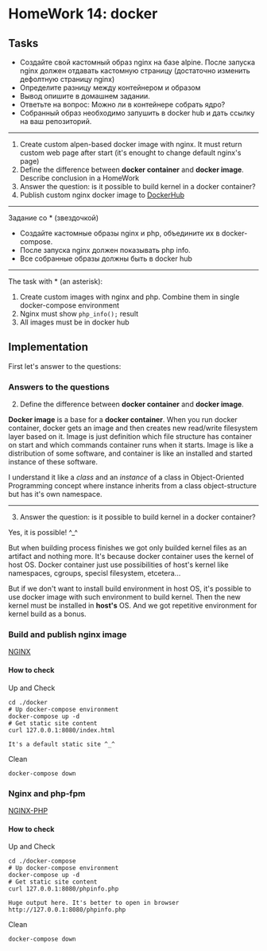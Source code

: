 # HomeWork 14: docker

## Tasks

- Создайте свой кастомный образ nginx на базе alpine. После запуска nginx должен отдавать кастомную страницу (достаточно изменить дефолтную страницу nginx)
- Определите разницу между контейнером и образом
- Вывод опишите в домашнем задании.
- Ответьте на вопрос: Можно ли в контейнере собрать ядро?
- Собранный образ необходимо запушить в docker hub и дать ссылку на ваш репозиторий.

---

1. Create custom alpen-based docker image with nginx. It must return custom web page after start (it's enought to change default nginx's page)
2. Define the difference between **docker container** and **docker image**. Describe conclusion in a HomeWork
3. Answer the question: is it possible to build kernel in a docker container?
4. Publish custom nginx docker image to [DockerHub](http://hub.docker.com)

---

Задание со * (звездочкой)
- Создайте кастомные образы nginx и php, объедините их в docker-compose.
- После запуска nginx должен показывать php info.
- Все собранные образы должны быть в docker hub

---

The task with * (an asterisk):
1. Create custom images with nginx and php. Combine them in single docker-compose environment
2. Nginx must show `php_info();` result
3. All images must be in docker hub

## Implementation

First let's answer to the questions:

### Answers to the questions

2. Define the difference between **docker container** and **docker image**.

**Docker image** is a base for a **docker container**. When you run docker container, docker gets an image and then creates new read/write filesystem layer based on it. Image is just definition which file structure has container on start and which commands container runs when it starts. Image is like a distribution of some software, and container is like an installed and started instance of these software.

I understand it like a _class_ and an _instance_ of a class in Object-Oriented Programming concept where instance inherits from a class object-structure but has it's own namespace.

---

3. Answer the question: is it possible to build kernel in a docker container?

Yes, it is possible! ^_^

But when building process finishes we got only builded kernel files as an artifact and nothing more. It's because docker container uses the kernel of host OS. Docker container just use possibilities of host's kernel like namespaces, cgroups, specisl filesystem, etcetera...

But if we don't want to install build environment in host OS, it's possible to use docker image with such environment to build kernel. Then the new kernel must be installed in **host's** OS. And we got repetitive environment for kernel build as a bonus.

### Build and publish nginx image

[NGINX](./docker/README.md)

#### How to check

Up and Check
```shell
cd ./docker
# Up docker-compose environment
docker-compose up -d
# Get static site content
curl 127.0.0.1:8080/index.html
```
```log
It's a default static site ^_^
```

Clean
```shell
docker-compose down
```

### Nginx and php-fpm

[NGINX-PHP](./docker-compose/README.md)

#### How to check

Up and Check
```shell
cd ./docker-compose
# Up docker-compose environment
docker-compose up -d
# Get static site content
curl 127.0.0.1:8080/phpinfo.php
```
```log
Huge output here. It's better to open in browser http://127.0.0.1:8080/phpinfo.php
```

Clean
```shell
docker-compose down
```

